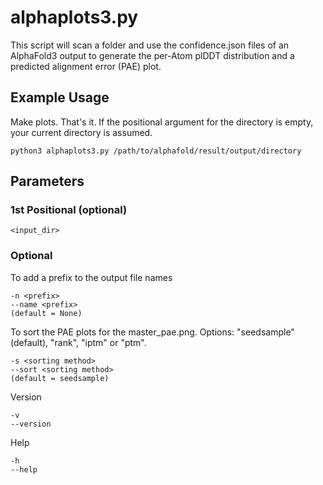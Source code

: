 # alphaplots3.py
This script will scan a folder and use the confidence.json files of an AlphaFold3 output to generate the per-Atom plDDT distribution and a predicted alignment error (PAE) plot.

## Example Usage
Make plots. That's it. If the positional argument for the directory is empty, your current directory is assumed.
```
python3 alphaplots3.py /path/to/alphafold/result/output/directory
```

## Parameters
### 1st Positional (optional)
```
<input_dir>
```
### Optional
To add a prefix to the output file names
```
-n <prefix>
--name <prefix>
(default = None)
```
To sort the PAE plots for the master_pae.png. Options: "seedsample" (default), "rank", "iptm" or "ptm".
```
-s <sorting method>
--sort <sorting method>
(default = seedsample)
```
Version
```
-v
--version
```
Help
```
-h
--help
```
